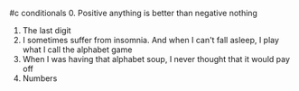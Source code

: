 #c conditionals 
0. Positive anything is better than negative nothing
1. The last digit
2. I sometimes suffer from insomnia. And when I can't fall asleep, I play what I call the alphabet game
4. When I was having that alphabet soup, I never thought that it would pay off
5. Numbers
